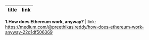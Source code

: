 title | link
----- | --------

**1.How does Ethereum work, anyway?** | link: https://medium.com/@preethikasireddy/how-does-ethereum-work-anyway-22d1df506369
